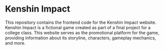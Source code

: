 # Kenshin Impact
This repository contains the frontend code for the Kenshin Impact website. Kenshin Impact is a fictional game created as part of a final project for a college class. This website serves as the promotional platform for the game, providing information about its storyline, characters, gameplay mechanics, and more.

